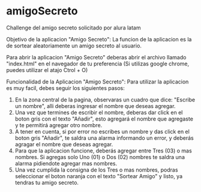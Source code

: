 # amigoSecreto
Challenge del amigo secreto solicitado por alura latam

Objetivo de la aplicacion "Amigo Secreto": La funcion de la aplicacion es la de sortear aleatoriamente un amigo secreto al usuario.

Para abrir la aplicacion "Amigo Secreto" deberas abrir el archivo llamado "index.html" en el navegador de tu preferencia (Si utilizas google chrome, puedes utilizar el atajo Ctrol + O)

Funcionalidad de la Aplicacion "Amigo Secreto": Para utilizar la aplicacion es muy facil, debes seguir los siguientes pasos:

1. En la zona central de la pagina, observaras un cuadro que dice: "Escribe un nombre", alli deberas ingresar el nombre que deseas agregar.
2. Una vez que termines de escribir el nombre, deberas dar click en el boton gris con el texto "Añadir", esto agregará el nombre que agregaste y te permitirá agregar otro nombre.
3. A tener en cuenta, si por error no escribes un nombre y das click en el boton gris "Añadir", te saldra una alarma informando un error, y deberás agragar el nombre que deseas agregar.
4. Para que la aplicacion funcione, deberás agregar entre Tres (03) o mas nombres. Si agregas solo Uno (01) o Dos (02) nombres te saldra una alarma pidiendote agregar mas nombres.
5. Una vez cumplida la consigna de los Tres o mas nombres, podras seleccionar el boton naranja con el texto "Sortear Amigo" y listo, ya tendras tu amigo secreto.
